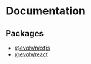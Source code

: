 # Documentation

## Packages

- [@evolv/nextjs](@evolv/nextjs/index.md)
- [@evolv/react](@evolv/react/index.md)

